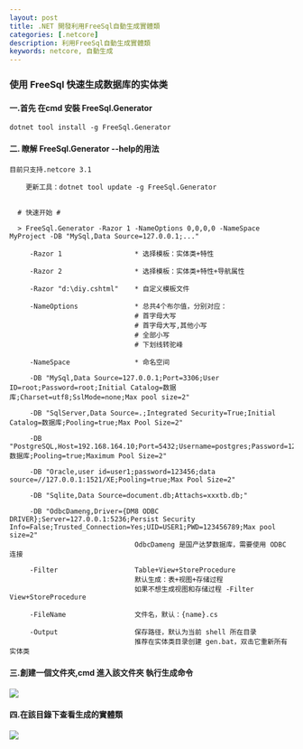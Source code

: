 ```yaml
---
layout: post
title: .NET 開發利用FreeSql自動生成實體類
categories: [.netcore]
description: 利用FreeSql自動生成實體類
keywords: netcore, 自動生成
---
```


### 使用 FreeSql 快速生成数据库的实体类

#### 一.首先  在cmd   安裝  FreeSql.Generator

```
dotnet tool install -g FreeSql.Generator
```

#### 二. 瞭解 FreeSql.Generator --help的用法

```
目前只支持.netcore 3.1

    更新工具：dotnet tool update -g FreeSql.Generator


  # 快速开始 #

  > FreeSql.Generator -Razor 1 -NameOptions 0,0,0,0 -NameSpace MyProject -DB "MySql,Data Source=127.0.0.1;..."

     -Razor 1                  * 选择模板：实体类+特性
     
     -Razor 2                  * 选择模板：实体类+特性+导航属性
     
     -Razor "d:\diy.cshtml"    * 自定义模板文件
     
     -NameOptions              * 总共4个布尔值，分别对应：
                               # 首字母大写
                               # 首字母大写,其他小写
                               # 全部小写
                               # 下划线转驼峰
                               
     -NameSpace                * 命名空间
     
     -DB "MySql,Data Source=127.0.0.1;Port=3306;User ID=root;Password=root;Initial Catalog=数据库;Charset=utf8;SslMode=none;Max pool size=2"
     
     -DB "SqlServer,Data Source=.;Integrated Security=True;Initial Catalog=数据库;Pooling=true;Max Pool Size=2"
     
     -DB "PostgreSQL,Host=192.168.164.10;Port=5432;Username=postgres;Password=123456;Database=数据库;Pooling=true;Maximum Pool Size=2"
     
     -DB "Oracle,user id=user1;password=123456;data source=//127.0.0.1:1521/XE;Pooling=true;Max Pool Size=2"

     -DB "Sqlite,Data Source=document.db;Attachs=xxxtb.db;"
     
     -DB "OdbcDameng,Driver={DM8 ODBC DRIVER};Server=127.0.0.1:5236;Persist Security Info=False;Trusted_Connection=Yes;UID=USER1;PWD=123456789;Max pool size=2"
                               OdbcDameng 是国产达梦数据库，需要使用 ODBC 连接

     -Filter                   Table+View+StoreProcedure
                               默认生成：表+视图+存储过程
                               如果不想生成视图和存储过程 -Filter View+StoreProcedure

     -FileName                 文件名，默认：{name}.cs

     -Output                   保存路径，默认为当前 shell 所在目录
                               推荐在实体类目录创建 gen.bat，双击它重新所有实体类
```

[相關鏈接]: https://github.com/2881099/FreeSql.Tools

#### 三.創建一個文件夾,cmd 進入該文件夾 執行生成命令

![](E:\github\xlfeima.github.io\images\blog\Freesql\cmdfreesql.PNG)

#### 四.在該目錄下查看生成的實體類

![](E:\github\xlfeima.github.io\images\blog\Freesql\Models.PNG)

